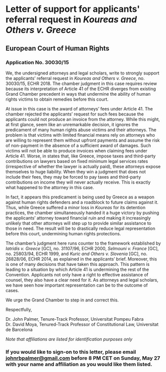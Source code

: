 # Letter of support for applicants' referral request in _Koureas and Others v. Greece_

## European Court of Human Rights
### Application No. 30030/15

We, the undersigned attorneys and legal scholars, write to strongly support the applicants’ referral request in _Koureas and Others v. Greece_, no. 30030/15, ECHR 2018. The chamber judgment in this case requires review because its interpretation of Article 41 of the ECHR diverges from existing Grand Chamber precedent in ways that undermine the ability of human rights victims to obtain remedies before this court. 

At issue in this case is the award of attorneys’ fees under Article 41. The chamber rejected the applicants’ request for such fees because the applicants could not produce an invoice from the attorney. While this might, at first glance, seem like an unremarkable decision, it ignores the predicament of many human rights abuse victims and their attorneys. The problem is that victims with limited financial means rely on attorneys who are willing to represent them without upfront payments and assume the risk of non-payment in the absence of a sufficient award of damages. Such victims will not be able to produce invoices when claiming fees under Article 41. Worse, in states that, like Greece, impose taxes and third-party contributions on lawyers based on fixed minimum legal services rates (irrespective of whether the lawyer is actually paid), these attorneys expose themselves to huge liability. When they win a judgment that does not include their fees, they may be forced to pay taxes and third-party contributions on income they will never actually receive. This is exactly what happened to the attorney in this case.

In fact, it appears this predicament is being used by Greece as a weapon against human rights defenders and a roadblock to future claims against it. Thus, while Greece suffered a minor loss in _Koureas_ for its detention practices, the chamber simultaneously handed it a huge victory by pushing the applicants’ attorney toward financial ruin and making it increasingly unlikely that other attorneys will step up to provide similar assistance to those in need. The result will be to drastically reduce legal representation before this court, undermining human rights protections.

The chamber’s judgment here runs counter to the framework established by _Iatridis v. Greece_ [GC], no. 31107/96, ECHR 2000, _Selmouni v. France_ [GC], no. 25803/94, ECHR 1999, and _Kuric and Others v. Slovenia_ [GC], no. 26828/06, ECHR 2014, as explained in the applicants’ brief. Moreover, this is one of many decisions that have taken this approach. This pattern is leading to a situation by which Article 41 is undermining the rest of the Convention. Applicants not only have a right to effective assistance of counsel, they also have a clear need for it. As attorneys and legal scholars, we have seen how important representation can be to the outcome of cases.

We urge the Grand Chamber to step in and correct this.

Respectfully,

Dr. John Palmer, Tenure-Track Professor, Universitat Pompeu Fabra<br>
Dr. David Moya, Tenured-Track Professor of Constitutional Law, Universitat de Barcelona

_Note that affiliations are listed for identification purposes only_

### If you would like to sign-on to this letter, please email johnrbpalmer@gmail.com before 8 PM CET on Sunday, May 27 with your name and affiliation as you would like them listed.

